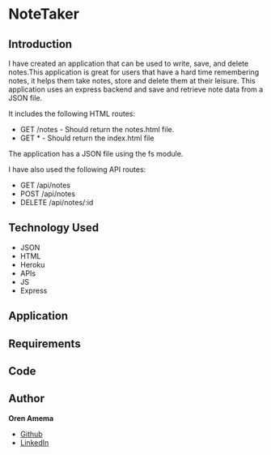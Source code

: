 # NoteTaker

## Introduction

I have created an application that can be used to write, save, and delete notes.This application is great for users that have a hard time remembering notes, it helps them take notes, store and delete them at their leisure. This application uses an express backend and save and retrieve note data from a JSON file.

It includes the following HTML routes:

* GET /notes - Should return the notes.html file.
* GET * - Should return the index.html file

The application has a JSON file using the fs module.

I have also used the following API routes:

* GET /api/notes 
* POST /api/notes
* DELETE /api/notes/:id 

## Technology Used
* JSON
* HTML
* Heroku
* APIs
* JS
* Express

## Application

## Requirements

## Code

## Author

**Oren Amema**

* [Github](https://github.com/orenamema)
* [LinkedIn](https://www.linkedin.com/in/oren-amematekpo-b7a12b13)
